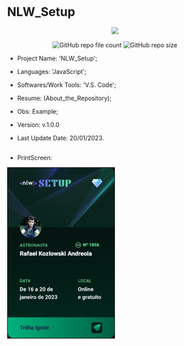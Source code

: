 # NLW_Setup

<p align="center">
<img src="http://img.shields.io/static/v1?label=STATUS&message=Concluded&color=blue&style=flat"/>
</p>

<p align="center">
<img alt="GitHub repo file count" src="https://img.shields.io/github/directory-file-count/Rafa-KozAnd/NLW_Setup">
<img alt="GitHub repo size" src="https://img.shields.io/github/repo-size/Rafa-KozAnd/NLW_Setup">
</p>

- Project Name: 'NLW_Setup';
- Languages: 'JavaScript';
- Softwares/Work Tools: 'V.S. Code';
- Resume: (About_the_Repository);
- Obs: Example;
- Version: v.1.0.0

- Last Update Date: 20/01/2023.

##

- PrintScreen:
<div>
  <img align="center" height="400" widht="400" src="/Print/Maratona.JPG" />
</div><br>
